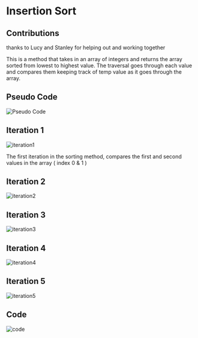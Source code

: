 # Insertion Sort

## Contributions 

thanks to Lucy and Stanley for helping out and working together

This is a method that takes in an array of integers and returns the array sorted from lowest to highest value. The traversal goes through each value and compares them keeping track of temp value as it goes through the array.

## Pseudo Code

![Pseudo Code](https://user-images.githubusercontent.com/101059597/191302763-51d3df24-2970-47b2-9aec-474a2908a0a4.png)

## Iteration 1

![iteration1](https://user-images.githubusercontent.com/101059597/191302973-e6d36c1f-b4a1-44e2-8384-f46ac50f1958.png)

The first iteration in the sorting method, compares the first and second values in the array ( index 0 & 1 )

## Iteration 2

![iteration2](https://user-images.githubusercontent.com/101059597/191303042-3e077047-6046-4bd0-8787-8865a40ce459.png)

## Iteration 3

![iteration3](https://user-images.githubusercontent.com/101059597/191303088-b267317d-91f5-4fc0-aa06-a8f2a8165447.png)

## Iteration 4

![iteration4](https://user-images.githubusercontent.com/101059597/191303162-a2bb7075-66d8-4d2b-96f3-f3c404b912e6.png)


## Iteration 5

![iteration5](https://user-images.githubusercontent.com/101059597/191303195-12a77b38-a610-43a5-80d4-07951cab62d8.png)

## Code

![code](https://user-images.githubusercontent.com/101059597/191304362-29b3e30a-1e3d-4dda-9fdd-921ef067f1c9.png)
